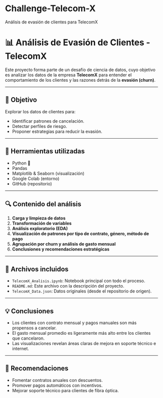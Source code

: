 # Challenge-Telecom-X
Análisis de evasión de clientes para TelecomX
# 📊 Análisis de Evasión de Clientes - TelecomX

Este proyecto forma parte de un desafío de ciencia de datos, cuyo objetivo es analizar los datos de la empresa **TelecomX** para entender el comportamiento de los clientes y las razones detrás de la **evasión (churn)**.

---

## 🎯 Objetivo

Explorar los datos de clientes para:
- Identificar patrones de cancelación.
- Detectar perfiles de riesgo.
- Proponer estrategias para reducir la evasión.

---

## 🧰 Herramientas utilizadas

- Python 🐍
- Pandas
- Matplotlib & Seaborn (visualización)
- Google Colab (entorno)
- GitHub (repositorio)

---

## 🔍 Contenido del análisis

1. **Carga y limpieza de datos**
2. **Transformación de variables**
3. **Análisis exploratorio (EDA)**
4. **Visualización de patrones por tipo de contrato, género, método de pago**
5. **Agrupación por churn y análisis de gasto mensual**
6. **Conclusiones y recomendaciones estratégicas**

---

## 📁 Archivos incluidos

- `TelecomX_Analisis.ipynb`: Notebook principal con todo el proceso.
- `README.md`: Este archivo con la descripción del proyecto.
- `TelecomX_Data.json`: Datos originales (desde el repositorio de origen).

---

## 💡 Conclusiones

- Los clientes con contrato mensual y pagos manuales son más propensos a cancelar.
- El gasto mensual promedio es ligeramente más alto entre los clientes que cancelaron.
- Las visualizaciones revelan áreas claras de mejora en soporte técnico e internet.

---

## 🚀 Recomendaciones

- Fomentar contratos anuales con descuentos.
- Promover pagos automáticos con incentivos.
- Mejorar soporte técnico para clientes de fibra óptica.
